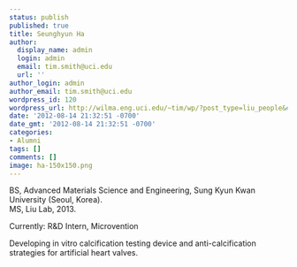 ```yaml
---
status: publish
published: true
title: Seunghyun Ha
author:
  display_name: admin
  login: admin
  email: tim.smith@uci.edu
  url: ''
author_login: admin
author_email: tim.smith@uci.edu
wordpress_id: 120
wordpress_url: http://wilma.eng.uci.edu/~tim/wp/?post_type=liu_people&#038;p=120
date: '2012-08-14 21:32:51 -0700'
date_gmt: '2012-08-14 21:32:51 -0700'
categories:
- Alumni
tags: []
comments: []
image: ha-150x150.png
---
```

<p>BS, Advanced Materials Science and Engineering, Sung Kyun Kwan University (Seoul, Korea).<br />
MS, Liu Lab, 2013.</p>
<p>Currently: R&amp;D Intern, Microvention</p>
<p>Developing&nbsp;in vitro calcification testing device and&nbsp;anti-calcification strategies&nbsp;for artificial heart valves.</p>
